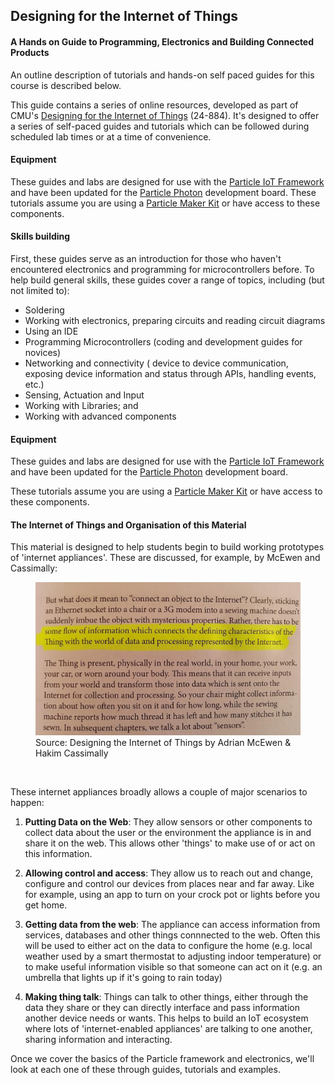 
## Designing for the Internet of Things

#### A Hands on Guide to Programming, Electronics and Building Connected Products

An outline description of tutorials and hands-on self paced guides for this course is described below. 

This guide contains a series of online resources, developed as part of CMU's [Designing for the Internet of Things](http://daraghbyrne.github.io/diot2016//) (24-884). It's designed to offer a series of self-paced guides and tutorials which can be followed during scheduled lab times or at a time of convenience. 

#### Equipment

These guides and labs are designed for use with the [Particle IoT Framework](http://particle.io) and have been updated for the [Particle Photon](https://www.particle.io/prototype#photon) development board. These tutorials assume you are using a [Particle Maker Kit](https://store.particle.io/collections/shields-and-kits) or have access to these components. 

#### Skills building
First, these guides serve as an introduction for those who haven't encountered electronics and programming for microcontrollers before. To help build general skills, these guides cover a range of topics, including (but not limited to):

- Soldering
- Working with electronics, preparing circuits and reading circuit diagrams
- Using an IDE 
- Programming Microcontrollers (coding and development guides for novices)
- Networking and connectivity ( device to device communication, exposing device information and status through APIs, handling events, etc.)
- Sensing, Actuation and Input
- Working with Libraries; and
- Working with advanced components

#### Equipment

These guides and labs are designed for use with the [Particle IoT Framework](http://particle.io) and have been updated for the [Particle Photon](https://www.particle.io/prototype#photon) development board.

These tutorials assume you are using a [Particle Maker Kit](https://store.particle.io/collections/shields-and-kits) or have access to these components. 

#### The Internet of Things and  Organisation of this Material

This material is designed to help students begin to build working prototypes of 'internet appliances'. These are discussed, for example, by McEwen and Cassimally: 

<figure>
	<a href="/public/images/internet-appliances.jpeg">
		<img src="/public/images/internet-appliances.jpeg" alt="Source: Designing the Internet of Things by Adrian McEwen & Hakim Cassimally">
	</a>
<figcaption>
	Source: Designing the Internet of Things by Adrian McEwen & Hakim Cassimally
</figcaption>
</figure> 
<br/>

These internet appliances broadly allows a couple of major scenarios to happen:

1. __Putting Data on the Web__: They allow sensors or other components to collect data about the user or the environment the appliance is in and share it on the web. This allows other 'things' to make use of or act on this information. 

2. __Allowing control and access__: They allow us to reach out and change, configure and control our devices from places near and far away. Like for example, using an app to turn on your crock pot or lights before you get home. 

2. __Getting data from the web__: The appliance can access information from services, databases and other things connnected to the web. Often this will be used to either act on the data to configure the home (e.g. local weather used by a smart thermostat to adjusting indoor temperature) or to make useful information visible so that someone can act on it (e.g. an umbrella that lights up if it's going to rain today)

3. __Making thing talk__: Things can talk to other things, either through the data they share or they can directly interface and pass information another device needs or wants. This helps to build an IoT ecosystem where lots of 'internet-enabled appliances' are talking to one another, sharing information and interacting. 

Once we cover the basics of the Particle framework and electronics, we'll look at each one of these through guides, tutorials and examples.


